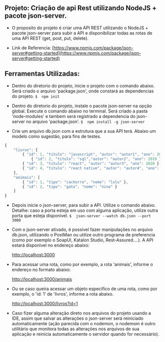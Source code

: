 ## Projeto: Criação de api Rest utilizando NodeJS + pacote json-server.

- O proposito do projeto é criar uma API REST utilizando o NodeJS + pacote json-server para subir a API e disponibilizar todas as rotas de uma API REST (get, post, put, delete). 

- Link de Referencia: 
	[https://www.npmjs.com/package/json-server#getting-started](https://www.npmjs.com/package/json-server#getting-started)

## Ferramentas Utilizadas:

- Dentro do diretorio do projeto, inicie o projeto com o comando abaixo. Será criado o arquivo 'package.json', onde constará as dependencias do projeto.
	`$  npm init`

- Dentro do diretorio do projeto, instale o pacote json-server na opção global. Execute o comando abaixo no terminal. Será criado a pasta 'node-modules' e tambem será registrado a dependencia do json-server no arquivo 'package.json'.
	`$  npm install -g json-server`

- Crie um arquivo db.json com a estrutura que a sua API terá. Abaixo um modelo como sugestão, para fins de testes.

```javascript
{
    "livros": [
		{ "id": 1, "titulo": "javascript", "autor": "autor1", "ano": 2020 },
     		{ "id": 2, "titulo": "sql","autor": "autor2", "ano": 2019 },
		{ "id": 3, "titulo": "react", "autor": "autor3", "ano": 2020 }, 
		{ "id": 4, "titulo": "react native", "autor": "autor4", "ano": 2019 }
    ],
    "animais": [
		{ "id": 1, "tipo": "cachorro", "nome": "lulu" },
		{ "id": 2, "tipo": "gato", "nome": "nina" }
    ]
}
```

- Depois inicie o json-server, para subir a API. Utilize o comando abaixo. Detalhe: caso a porta esteja em uso com alguma aplicação, utilize outra porta que esteja disponivel.
	`$  json-server --watch db.json --port 3000`

- Com o json-server ativado, é possivel fazer manipulações no arquivo db.json, utilizando o PostMan ou utilize outro programa de preferencia (como por exemplo o SoapUI, Katalon Studio, Rest-Assured....). A API estará disponivel no endereço abaixo:

	[http://localhost:3000](http://localhost:3000)

- Para acessar uma rota, como por exemplo, a rota 'animais', informe o endereço no formato abaixo:

	[http://localhost:3000/animais](http://localhost:3000/animais)

- Ou se caso queira acessar um objeto especifico de uma rota, como por exemplo, o 'id: 1' de 'livros', informe a rota abaixo.

	[http://localhost:3000/livros?id=1](http://localhost:3000/livros?id=1)

- Caso fizer alguma alteração direto nos arquivos do projeto usando a IDE, assim que salvar as alterações o json-server será reiniciado automaticamente (ação parecida com o nodemon, o nodemom é outro utilitário que monitora todas as alterações nos arquivos de sua aplicação e reinicia automaticamente o servidor quando for necessário). 

